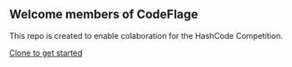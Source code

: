 ## Welcome members of CodeFlage
This repo is created to enable colaboration for the HashCode Competition.

[Clone to get started](https://docs.github.com/en/github/creating-cloning-and-archiving-repositories/cloning-a-repository)
